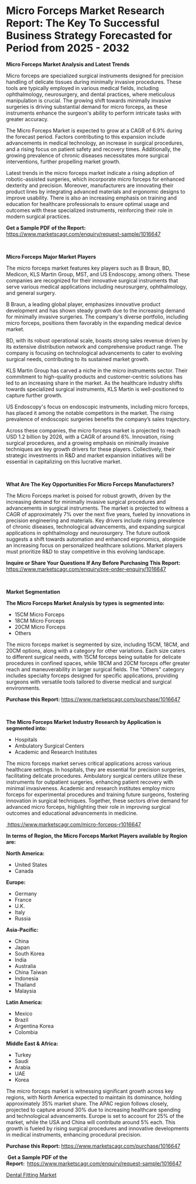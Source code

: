 <p><h1>Micro Forceps Market Research Report: The Key To Successful Business Strategy Forecasted for Period from 2025 - 2032</h1></p><p><strong>Micro Forceps Market Analysis and Latest Trends</strong></p>
<p><p>Micro forceps are specialized surgical instruments designed for precision handling of delicate tissues during minimally invasive procedures. These tools are typically employed in various medical fields, including ophthalmology, neurosurgery, and dental practices, where meticulous manipulation is crucial. The growing shift towards minimally invasive surgeries is driving substantial demand for micro forceps, as these instruments enhance the surgeon's ability to perform intricate tasks with greater accuracy.</p><p>The Micro Forceps Market is expected to grow at a CAGR of 6.9% during the forecast period. Factors contributing to this expansion include advancements in medical technology, an increase in surgical procedures, and a rising focus on patient safety and recovery times. Additionally, the growing prevalence of chronic diseases necessitates more surgical interventions, further propelling market growth.</p><p>Latest trends in the micro forceps market indicate a rising adoption of robotic-assisted surgeries, which incorporate micro forceps for enhanced dexterity and precision. Moreover, manufacturers are innovating their product lines by integrating advanced materials and ergonomic designs to improve usability. There is also an increasing emphasis on training and education for healthcare professionals to ensure optimal usage and outcomes with these specialized instruments, reinforcing their role in modern surgical practices.</p></p>
<p><strong>Get a Sample PDF of the Report:&nbsp;</strong> <a href="https://www.marketscagr.com/enquiry/request-sample/1016647?utm_campaign=2010&utm_medium=2&utm_source=Github&utm_content=ia&utm_term=04032025&utm_id=micro-forceps">https://www.marketscagr.com/enquiry/request-sample/1016647</a></p>
<p>&nbsp;</p>
<p><strong>Micro Forceps Major Market Players</strong></p>
<p><p>The micro forceps market features key players such as B Braun, BD, Medicon, KLS Martin Group, MST, and US Endoscopy, among others. These companies are recognized for their innovative surgical instruments that serve various medical applications including neurosurgery, ophthalmology, and general surgery.</p><p>B Braun, a leading global player, emphasizes innovative product development and has shown steady growth due to the increasing demand for minimally invasive surgeries. The company's diverse portfolio, including micro forceps, positions them favorably in the expanding medical device market.</p><p>BD, with its robust operational scale, boasts strong sales revenue driven by its extensive distribution network and comprehensive product range. The company is focusing on technological advancements to cater to evolving surgical needs, contributing to its sustained market growth.</p><p>KLS Martin Group has carved a niche in the micro instruments sector. Their commitment to high-quality products and customer-centric solutions has led to an increasing share in the market. As the healthcare industry shifts towards specialized surgical instruments, KLS Martin is well-positioned to capture further growth.</p><p>US Endoscopy's focus on endoscopic instruments, including micro forceps, has placed it among the notable competitors in the market. The rising prevalence of endoscopic surgeries benefits the company’s sales trajectory.</p><p>Across these companies, the micro forceps market is projected to reach USD 1.2 billion by 2026, with a CAGR of around 6%. Innovation, rising surgical procedures, and a growing emphasis on minimally invasive techniques are key growth drivers for these players. Collectively, their strategic investments in R&D and market expansion initiatives will be essential in capitalizing on this lucrative market.</p></p>
<p>&nbsp;</p>
<p><strong>What Are The Key Opportunities For Micro Forceps Manufacturers?</strong></p>
<p><p>The Micro Forceps market is poised for robust growth, driven by the increasing demand for minimally invasive surgical procedures and advancements in surgical instruments. The market is projected to witness a CAGR of approximately 7% over the next five years, fueled by innovations in precision engineering and materials. Key drivers include rising prevalence of chronic diseases, technological advancements, and expanding surgical applications in ophthalmology and neurosurgery. The future outlook suggests a shift towards automation and enhanced ergonomics, alongside an increasing focus on personalized healthcare solutions. Market players must prioritize R&D to stay competitive in this evolving landscape.</p></p>
<p><strong>Inquire or Share Your Questions If Any Before Purchasing This Report:</strong> <a href="https://www.marketscagr.com/enquiry/pre-order-enquiry/1016647?utm_campaign=2010&utm_medium=2&utm_source=Github&utm_content=ia&utm_term=04032025&utm_id=micro-forceps">https://www.marketscagr.com/enquiry/pre-order-enquiry/1016647</a></p>
<p>&nbsp;</p>
<p><strong>Market Segmentation</strong></p>
<p><strong>The Micro Forceps Market Analysis by types is segmented into:</strong></p>
<p><ul><li>15CM Micro Forceps</li><li>18CM Micro Forceps</li><li>20CM Micro Forceps</li><li>Others</li></ul></p>
<p><p>The micro forceps market is segmented by size, including 15CM, 18CM, and 20CM options, along with a category for other variations. Each size caters to different surgical needs, with 15CM forceps being suitable for delicate procedures in confined spaces, while 18CM and 20CM forceps offer greater reach and maneuverability in larger surgical fields. The "Others" category includes specialty forceps designed for specific applications, providing surgeons with versatile tools tailored to diverse medical and surgical environments.</p></p>
<p><strong>Purchase this Report:&nbsp;</strong><a href="https://www.marketscagr.com/purchase/1016647?utm_campaign=2010&utm_medium=2&utm_source=Github&utm_content=ia&utm_term=04032025&utm_id=micro-forceps">https://www.marketscagr.com/purchase/1016647</a></p>
<p>&nbsp;</p>
<p><strong>The Micro Forceps Market Industry Research by Application is segmented into:</strong></p>
<p><ul><li>Hospitals</li><li>Ambulatory Surgical Centers</li><li>Academic and Research Institutes</li></ul></p>
<p><p>The micro forceps market serves critical applications across various healthcare settings. In hospitals, they are essential for precision surgeries, facilitating delicate procedures. Ambulatory surgical centers utilize these instruments for outpatient surgeries, enhancing patient recovery with minimal invasiveness. Academic and research institutes employ micro forceps for experimental procedures and training future surgeons, fostering innovation in surgical techniques. Together, these sectors drive demand for advanced micro forceps, highlighting their role in improving surgical outcomes and educational advancements in medicine.</p></p>
<p><a href="https://www.marketscagr.com/micro-forceps-r1016647?utm_campaign=2010&utm_medium=2&utm_source=Github&utm_content=ia&utm_term=04032025&utm_id=micro-forceps">&nbsp;https://www.marketscagr.com/micro-forceps-r1016647</a></p>
<p><strong>In terms of Region, the Micro Forceps Market Players available by Region are:</strong></p>
<p>
    <p> <strong> North America: </strong>
        <ul>
            <li>United States</li>
            <li>Canada</li>
        </ul>
        </p> 
    <p> <strong> Europe: </strong>
        <ul>
            <li>Germany</li>
            <li>France</li>
            <li>U.K.</li>
            <li>Italy</li>
            <li>Russia</li>
        </ul>
        </p> 
    <p> <strong> Asia-Pacific: </strong>
        <ul>
            <li>China</li>
            <li>Japan</li>
            <li>South Korea</li>
            <li>India</li>
            <li>Australia</li>
            <li>China Taiwan</li>
            <li>Indonesia</li>
            <li>Thailand</li>
            <li>Malaysia</li>
        </ul>
        </p> 
    <p> <strong> Latin America: </strong>
        <ul>
            <li>Mexico</li>
            <li>Brazil</li>
            <li>Argentina Korea</li>
            <li>Colombia</li>
        </ul>
        </p> 
    <p> <strong> Middle East & Africa: </strong>
        <ul>
            <li>Turkey</li>
            <li>Saudi</li>
            <li>Arabia</li>
            <li>UAE</li>
            <li>Korea</li>
        </ul>
    </p>
    </p>
<p><p>The micro forceps market is witnessing significant growth across key regions, with North America expected to maintain its dominance, holding approximately 35% market share. The APAC region follows closely, projected to capture around 30% due to increasing healthcare spending and technological advancements. Europe is set to account for 25% of the market, while the USA and China will contribute around 5% each. This growth is fueled by rising surgical procedures and innovative developments in medical instruments, enhancing procedural precision.</p></p>
<p><strong>Purchase this Report: </strong><a href="https://www.marketscagr.com/purchase/1016647?utm_campaign=2010&utm_medium=2&utm_source=Github&utm_content=ia&utm_term=04032025&utm_id=micro-forceps">https://www.marketscagr.com/purchase/1016647</a></p>
<p>&nbsp;<strong>Get a Sample PDF of the Report:&nbsp;&nbsp;</strong><a href="https://www.marketscagr.com/enquiry/request-sample/1016647?utm_campaign=2010&utm_medium=2&utm_source=Github&utm_content=ia&utm_term=04032025&utm_id=micro-forceps">https://www.marketscagr.com/enquiry/request-sample/1016647</a></p>
<p><strong></strong></p>
<p><p><a href="https://github.com/mahnoor2003/Market-Research-Report-List-7/blob/main/dental-fitting-market.md?utm_campaign=2010&utm_medium=2&utm_source=Github&utm_content=ia&utm_term=04032025&utm_id=micro-forceps">Dental Fitting Market</a></p></p>